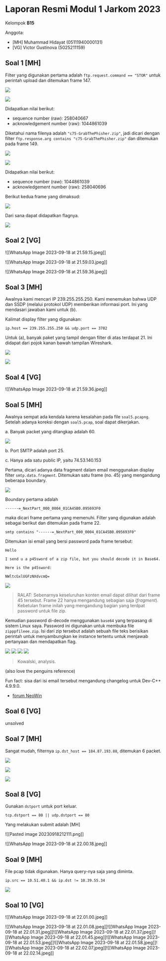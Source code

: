 # Laporan Resmi Modul 1 Jarkom 2023

Kelompok **B15**

Anggota:

- [MH] Muhammad Hidayat (05111940000131)
- [VG] Victor Gustinova (5025211159)

## Soal 1 [MH]

Filter yang digunakan pertama adalah `ftp.request.command == "STOR"` untuk perintah upload dan ditemukan frame 147.

<!-- TODO change wikilink format -->

![](img/Pasted%20image%2020230918194148.png)

![](img/Pasted%20image%2020230918194952.png)

Didapatkan nilai berikut:
- sequence number (raw): 258040667
- acknowledgement number (raw): 1044861039

Diketahui nama filenya adalah `"c75-GrabThePhisher.zip"`, jadi dicari dengan filter
`ftp.response.arg contains "c75-GrabThePhisher.zip"` dan ditemukan pada frame 149.

![](img/Pasted%20image%2020230918194311.png)

![](img/Pasted%20image%2020230918194913.png)

Didapatkan nilai berikut:
- sequence number (raw): 1044861039
- acknowledgement number (raw): 258040696

Berikut kedua frame yang dimaksud:

![](img/Screenshot_20230921_212543.png)

Dari sana dapat didapatkan flagnya.

![](img/Pasted%20image%2020230918194518.png)

## Soal 2 [VG]

![[WhatsApp Image 2023-09-18 at 21.59.15.jpeg]]

![[WhatsApp Image 2023-09-18 at 21.59.03.jpeg]]

![[WhatsApp Image 2023-09-18 at 21.59.36.jpeg]]
## Soal 3 [MH]

Awalnya kami mencari IP 239.255.255.250. Kami menemukan bahwa UDP dan SSDP (melalui protokol UDP) memberikan informasi port. Ini yang mendasari jawaban kami untuk (b).

Kalimat display filter yang digunakan:

`ip.host == 239.255.255.250 && udp.port == 3702`

Untuk (a), banyak paket yang tampil dengan filter di atas terdapat 21. Ini didapat dari pojok kanan bawah tampilan Wireshark.

![](img/Pasted%20image%2020230918193211.png)

![](img/Screenshot_20230918_192010.png)

## Soal 4 [VG]

![[WhatsApp Image 2023-09-18 at 21.59.36.jpeg]]

## Soal 5 [MH]

Awalnya sempat ada kendala karena kesalahan pada file `soal5.pcapng`. Setelah adanya koreksi dengan `soal5.pcap`, soal dapat dikerjakan.

a. Banyak packet yang ditangkap adalah 60.

   ![](img/Pasted%20image%2020230918210803.png)

b. Port SMTP adalah port 25.

c. Hanya ada satu public IP, yaitu 74.53.140.153

Pertama, dicari adanya data fragment dalam email menggunakan display filter `smtp.data.fragment`. Ditemukan satu frame (no. 45) yang mengandung beberapa boundary.

![](img/Screenshot_20230921_221044.png)

Boundary pertama adalah
```
------=_NextPart_000_0004_01CA45B0.095693F0
```

maka dicari frame pertama yang memenuhi. Filter yang digunakan adalah sebagai berikut dan ditemukan pada frame 22.

```
smtp contains "------=_NextPart_000_0004_01CA45B0.095693F0"
```

Ditemukan isi email yang bersi password pada frame tersebut:

```
Hello

I send u a p45sword of a zip file, but you should decode it in Base64.

Here is the p45sword:

NWltcGxlUGFzNXdvcmQ=
```

![](img/Screenshot_20230921_223013.png)

> RALAT: Sebenarnya keseluruhan konten email dapat dilihat dari frame 45 tersebut. Frame 22 hanya mengandung sebagian saja (_fragment_). Kebetulan frame inilah yang mengandung bagian yang terdpat password untuk file zip.

Kemudian password di-decode menggunakan `base64` yang terpasang di sistem Linux saya. Password ini digunakan untuk membuka file `zipppfileee.zip`. Isi dari zip tersebut adalah sebuah file teks berisikan perintah untuk menyambungkan ke instance tertentu untuk menjawab pertanyaan dan mendapatkan flag.

![](img/Pasted%20image%2020230918211046.png)
![](img/Pasted%20image%2020230918211001.png)
![](img/Pasted%20image%2020230918211112.png)
![](img/Pasted%20image%2020230918210744.png)

> Kowalski, analysis.

(also love the penguins reference)

Fun fact: sisa dari isi email tersebut mengandung changelog untuk Dev-C++ 4.9.9.0.

- [forum NeoWin](https://www.neowin.net/forum/topic/198159-dev-c-4990-released/)

## Soal 6 [VG]

unsolved

## Soal 7 [MH]

Sangat mudah, filternya `ip.dst_host == 184.87.193.88`, ditemukan 6 packet.

![](img/Pasted%20image%2020230918195305.png)

![](img/Screenshot_20230921_214305.png)

![](img/Pasted%20image%2020230918195317.png)

## Soal 8 [VG]

Gunakan `dstport` untuk port keluar.

`tcp.dstport == 80 || udp.dstport == 80`

Yang melakukan submit adalah [MH]

![[Pasted image 20230918212111.png]]

![[WhatsApp Image 2023-09-18 at 22.00.18.jpeg]]

## Soal 9 [MH]

File pcap tidak digunakan. Hanya query-nya saja yang diminta.

`ip.src == 10.51.40.1 && ip.dst != 10.39.55.34`

![](img/Pasted%20image%2020230918202647.png)

## Soal 10 [VG]

![[WhatsApp Image 2023-09-18 at 22.01.00.jpeg]]

![[WhatsApp Image 2023-09-18 at 22.01.08.jpeg]]![[WhatsApp Image 2023-09-18 at 22.01.31.jpeg]]![[WhatsApp Image 2023-09-18 at 22.01.37.jpeg]]![[WhatsApp Image 2023-09-18 at 22.01.45.jpeg]]![[WhatsApp Image 2023-09-18 at 22.01.53.jpeg]]![[WhatsApp Image 2023-09-18 at 22.01.58.jpeg]]![[WhatsApp Image 2023-09-18 at 22.02.07.jpeg]]![[WhatsApp Image 2023-09-18 at 22.02.14.jpeg]]

